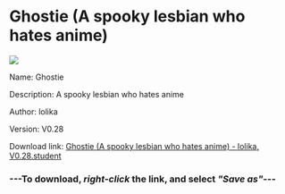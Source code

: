 # Ghostie (A spooky lesbian who hates anime)

<img src = "https://raw.githubusercontent.com/Arbiter1223/Koukou-Gurashi-Custom-Students/master/Students/Files/Ghostie%20(A%20spooky%20lesbian%20who%20hates%20anime).png">

Name: Ghostie

Description: A spooky lesbian who hates anime

Author: lolika

Version: V0.28

Download link: <a href="https://raw.githubusercontent.com/Arbiter1223/Koukou-Gurashi-Custom-Students/master/Students/Files/Ghostie%20(A%20spooky%20lesbian%20who%20hates%20anime)%20-%20lolika%2C%20V0.28.student">Ghostie (A spooky lesbian who hates anime) - lolika, V0.28.student</a>

### ---**To download, _right-click_ the link, and select _"Save as"_**---

